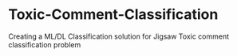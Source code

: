 # Toxic-Comment-Classification
Creating a ML/DL Classification solution for Jigsaw Toxic comment classification problem
